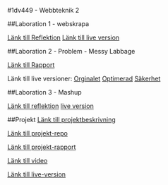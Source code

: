 #1dv449 - Webbteknik 2

##Laboration 1 - webskrapa

[Länk till Reflektion](https://github.com/afrxx09/1DV449_afrxx09/blob/master/reflektion_lab1.md)
[Länk till live version](http://www.aegzor.se/1dv449/lab1/)

##Laboration 2 - Problem - Messy Labbage

[Länk till Rapport](https://github.com/afrxx09/1DV449_afrxx09/blob/master/reflektion_lab2.md)

Länk till live versioner:
[Orginalet](http://aegzor.se/1dv449/lab2/_original/)
[Optimerad](http://aegzor.se/1dv449/lab2/_optimerad/)
[Säkerhet](http://aegzor.se/1dv449/lab2/_secure/)

##Laboration 3 - Mashup

[Länk till reflektion](https://github.com/afrxx09/1DV449_afrxx09/blob/master/reflektion_lab3.md)
[live version](http://aegzor.se/1dv449/lab3/)

##Projekt
[Länk till projektbeskrivning](https://github.com/afrxx09/1DV449_afrxx09/blob/master/projekt.md)

[Länk till projekt-repo](https://github.com/afrxx09/1dv449_afrxx09_projekt)

[Länk till projekt-rapport](https://github.com/afrxx09/1dv449_afrxx09_projekt/blob/master/rapport.md)

[Länk till video](https://www.youtube.com/watch?v=3c5hAEL80IA)

[Länk till live-version](https://secret-mountain-4636.herokuapp.com/)
